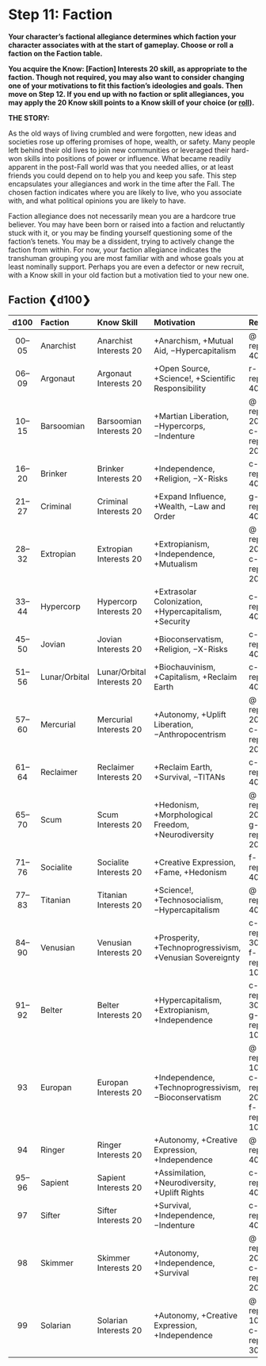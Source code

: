 # Step 11: Faction

<!-- CLEANED div class="no-margin" -->
<!-- CLEANED blockquote class="header-bg" -->

**Your character’s factional allegiance determines which faction your character associates with at the start of gameplay. Choose or roll a faction on the Faction table.**

**You acquire the Know: \[Faction\] Interests 20 skill, as appropriate to the faction. Though not required, you may also want to consider changing one of your motivations to fit this faction’s ideologies and goals. Then move on Step 12. If you end up with no faction or split allegiances, you may apply the 20 Know skill points to a Know skill of your choice (or [roll](24-skill-tables.md#know-fields-d100)).**

<!-- CLEANED /blockquote -->

<!-- CLEANED blockquote -->

**THE STORY:**

As the old ways of living crumbled and were forgotten, new ideas and societies rose up offering promises of hope, wealth, or safety. Many people left behind their old lives to join new communities or leveraged their hard-won skills into positions of power or influence. What became readily apparent in the post-Fall world was that you needed allies, or at least friends you could depend on to help you and keep you safe. This step encapsulates your allegiances and work in the time after the Fall. The chosen faction indicates where you are likely to live, who you associate with, and what political opinions you are likely to have.

Faction allegiance does not necessarily mean you are a hardcore true believer. You may have been born or raised into a faction and reluctantly stuck with it, or you may be finding yourself questioning some of the faction’s tenets. You may be a dissident, trying to actively change the faction from within. For now, your faction allegiance indicates the transhuman grouping you are most familiar with and whose goals you at least nominally support. Perhaps you are even a defector or new recruit, with a Know skill in your old faction but a motivation tied to your new one.

<!-- CLEANED /blockquote -->
<!-- CLEANED /div -->

<!-- CLEANED blockquote class="table" -->

## Faction ❮d100❯

<!-- CLEANED div class="tnw1" -->

<!--sort-->

| d100<!--sort-n00--> | Faction<!--sort-by-->     | Know Skill                 | Motivation                                               | Rep                          |
| :-----------------: | :------------------------ | :------------------------- | :------------------------------------------------------- | :--------------------------- |
|        00–05        | Anarchist                 | Anarchist Interests 20     | +Anarchism, +Mutual Aid, −Hypercapitalism                | @-rep 40                     |
|        06–09        | Argonaut                  | Argonaut Interests 20      | +Open Source, +Science!, +Scientific Responsibility      | r-rep 40                     |
|        10–15        | Barsoomian                | Barsoomian Interests 20    | +Martian Liberation, −Hypercorps, −Indenture             | @-rep 20, c-rep 20           |
|        16–20        | Brinker                   | Brinker Interests 20       | +Independence, +Religion, −X-Risks                       | c-rep 40                     |
|        21–27        | Criminal                  | Criminal Interests 20      | +Expand Influence, +Wealth, −Law and Order               | g-rep 40                     |
|        28–32        | Extropian                 | Extropian Interests 20     | +Extropianism, +Independence, +Mutualism                 | @-rep 20, c-rep 20           |
|        33–44        | Hypercorp                 | Hypercorp Interests 20     | +Extrasolar Colonization, +Hypercapitalism, +Security    | c-rep 40                     |
|        45–50        | Jovian                    | Jovian Interests 20        | +Bioconservatism, +Religion, −X-Risks                    | c-rep 40                     |
|        51–56        | Lunar/Orbital             | Lunar/Orbital Interests 20 | +Biochauvinism, +Capitalism, +Reclaim Earth              | c-rep 40                     |
|        57–60        | Mercurial                 | Mercurial Interests 20     | +Autonomy, +Uplift Liberation, −Anthropocentrism         | @-rep 20, c-rep 20           |
|        61–64        | Reclaimer                 | Reclaimer Interests 20     | +Reclaim Earth, +Survival, −TITANs                       | c-rep 40                     |
|        65–70        | Scum                      | Scum Interests 20          | +Hedonism, +Morphological Freedom, +Neurodiversity       | @-rep 20, g-rep 20           |
|        71–76        | Socialite                 | Socialite Interests 20     | +Creative Expression, +Fame, +Hedonism                   | f-rep 40                     |
|        77–83        | Titanian                  | Titanian Interests 20      | +Science!, +Technosocialism, −Hypercapitalism            | @-rep 40                     |
|        84–90        | Venusian                  | Venusian Interests 20      | +Prosperity, +Technoprogressivism, +Venusian Sovereignty | c-rep 30, f-rep 10           |
|        91–92        | <!--sort-restart-->Belter | Belter Interests 20        | +Hypercapitalism, +Extropianism, +Independence           | c-rep 30, g-rep 10           |
|         93          | Europan                   | Europan Interests 20       | +Independence, +Technoprogressivism, −Bioconservatism    | @-rep 10, c-rep 20, f-rep 10 |
|         94          | Ringer                    | Ringer Interests 20        | +Autonomy, +Creative Expression, +Independence           | @-rep 40                     |
|        95–96        | Sapient                   | Sapient Interests 20       | +Assimilation, +Neurodiversity, +Uplift Rights           | c-rep 40                     |
|         97          | Sifter                    | Sifter Interests 20        | +Survival, +Independence, −Indenture                     | c-rep 40                     |
|         98          | Skimmer                   | Skimmer Interests 20       | +Autonomy, +Independence, +Survival                      | @-rep 20, c-rep 20           |
|         99          | Solarian                  | Solarian Interests 20      | +Autonomy, +Creative Expression, +Independence           | @-rep 10, c-rep 30           |

<!-- CLEANED /div -->
<!-- CLEANED /blockquote -->
